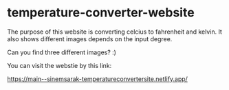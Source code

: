 # temperature-converter-website
The purpose of this website is converting celcius to fahrenheit and kelvin.  It also shows different images depends on the input degree.

Can you find three different images? :)

You can visit the webstie by this link:

https://main--sinemsarak-temperatureconvertersite.netlify.app/
